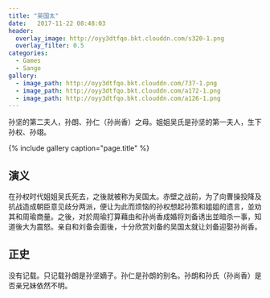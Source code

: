 ```yaml
---
title: "吴国太"
date:   2017-11-22 08:48:03
header:
  overlay_image: http://oyy3dtfqo.bkt.clouddn.com/s320-1.png
  overlay_filter: 0.5
categories:
  - Games
  - Sango
gallery:
  - image_path: http://oyy3dtfqo.bkt.clouddn.com/737-1.png
  - image_path: http://oyy3dtfqo.bkt.clouddn.com/a172-1.png
  - image_path: http://oyy3dtfqo.bkt.clouddn.com/a126-1.png
---
```


孙坚的第二夫人，孙朗、孙仁（孙尚香）之母。姐姐吴氏是孙坚的第一夫人，生下孙权、孙翊。

{% include gallery caption="page.title" %}

## 演义

在孙权时代姐姐吴氏死去，之後就被称为吴国太。赤壁之战前，为了向曹操投降及抗战造成朝臣意见歧分两派，便让为此而烦恼的孙权想起孙策和姐姐的遗言，並劝其和周瑜商量。之後，对於周瑜打算藉由和孙尚香成婚将刘备诱出並暗杀一事，知道後大为震怒。亲自和刘备会面後，十分欣赏刘备的吴国太就让刘备迎娶孙尚香。

## 正史

没有记载。只记载孙朗是孙坚嫡子。孙仁是孙朗的别名。孙朗和孙氏（孙尚香）是否亲兄妹依然不明。